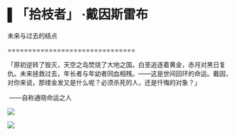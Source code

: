 # ▌「拾枝者」 ·戴因斯雷布

未来与过去的结点

===============================

「原初逆转了毁灭，天空之岛焚烧了大地之国。白垩追逐着黄金，赤月对黑日复仇。未来拯救过去，年长者与年幼者同血相残。——这是世间回环的命运。戴因，对你来说，那缕金发又是什么呢？必须杀死的人，还是忏悔的对象？」

​                                        ——自称通晓命运之人

![](./../B方形卡/#DAINSLEIF-戴因斯雷布.jpg)

![](./../C立绘/#DAINSLEIF-戴因斯雷布.jpg)

